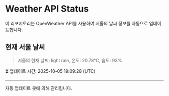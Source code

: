 
# Weather API Status

이 리포지토리는 OpenWeather API를 사용하여 서울의 날씨 정보를 자동으로 업데이트합니다.

## 현재 서울 날씨
> 서울의 현재 날씨: light rain, 온도: 20.78°C, 습도: 93%

⏳ 업데이트 시간: 2025-10-05 19:09:28 (UTC)

---
자동 업데이트 봇에 의해 관리됩니다.
